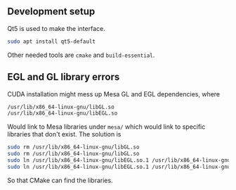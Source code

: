 ## Development setup

Qt5 is used to make the interface.

```bash
sudo apt install qt5-default
```

Other needed tools are `cmake` and `build-essential`.

## EGL and GL library errors

CUDA installation might mess up Mesa GL and EGL dependencies, where

```bash
/usr/lib/x86_64-linux-gnu/libGL.so
/usr/lib/x86_64-linux-gnu/libEGL.so
```

Would link to Mesa libraries under `mesa/` which would link to
specific libraries that don't exist. The solution is

```bash
sudo rm /usr/lib/x86_64-linux-gnu/libGL.so
sudo rm /usr/lib/x86_64-linux-gnu/libGL.so
sudo ln /usr/lib/x86_64-linux-gnu/libEGL.so.1 /usr/lib/x86_64-linux-gnu/libEGL.so
sudo ln /usr/lib/x86_64-linux-gnu/libEGL.so.1 /usr/lib/x86_64-linux-gnu/libEGL.so
```

So that CMake can find the libraries.
